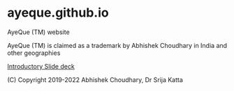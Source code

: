 # ayeque.github.io
AyeQue (TM) website

AyeQue (TM) is claimed as a trademark by Abhishek Choudhary in India and other geographies

[Introductory Slide deck](https://ayeque.github.io/Quantum%20Neuromorphics%20%26%20AI.pdf)

(C) Copyright 2019-2022 Abhishek Choudhary, Dr Srija Katta

